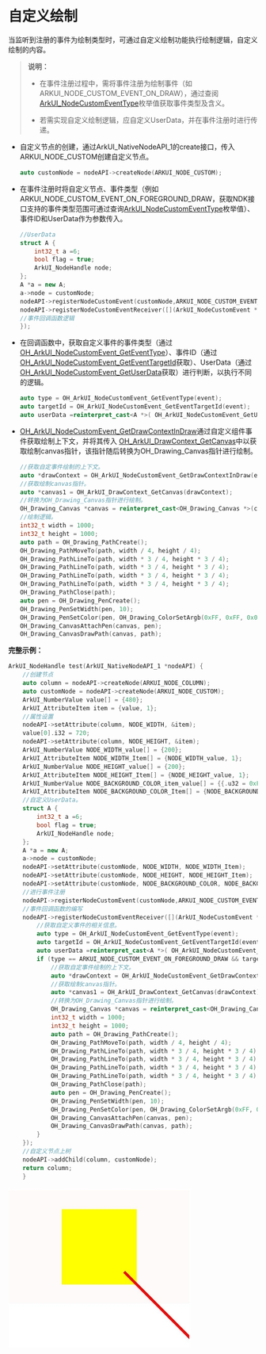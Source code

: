 # 自定义绘制
当监听到注册的事件为绘制类型时，可通过自定义绘制功能执行绘制逻辑，自定义绘制的内容。
> **说明：**
> - 在事件注册过程中，需将事件注册为绘制事件（如ARKUI_NODE_CUSTOM_EVENT_ON_DRAW），通过查阅[ArkUI_NodeCustomEventType](../reference/apis-arkui/_ark_u_i___native_module.md#arkui_nodecustomeventtype)枚举值获取事件类型及含义。
> 
> - 若需实现自定义绘制逻辑，应自定义UserData，并在事件注册时进行传递。

- 自定义节点的创建，通过ArkUI_NativeNodeAPI_1的create接口，传入ARKUI_NODE_CUSTOM创建自定义节点。
    ```c++
    auto customNode = nodeAPI->createNode(ARKUI_NODE_CUSTOM);
    ```

- 在事件注册时将自定义节点、事件类型（例如ARKUI_NODE_CUSTOM_EVENT_ON_FOREGROUND_DRAW，获取NDK接口支持的事件类型范围可通过查询[ArkUI_NodeCustomEventType](../reference/apis-arkui/_ark_u_i___native_module.md#arkui_nodecustomeventtype)枚举值）、事件ID和UserData作为参数传入。
    ```c++
    //UserData
    struct A {
        int32_t a =6;
        bool flag = true;
        ArkUI_NodeHandle node;
    };
    A *a = new A;
    a->node = customNode;
    nodeAPI->registerNodeCustomEvent(customNode,ARKUI_NODE_CUSTOM_EVENT_ON_FOREGROUND_DRAW,1,a);
    nodeAPI->registerNodeCustomEventReceiver([](ArkUI_NodeCustomEvent *event) {
    //事件回调函数逻辑
    });
    ```

- 在回调函数中，获取自定义事件的事件类型（通过[OH_ArkUI_NodeCustomEvent_GetEventType](../reference/apis-arkui/_ark_u_i___native_module.md#oh_arkui_nodecustomevent_geteventtype)）、事件ID（通过[OH_ArkUI_NodeCustomEvent_GetEventTargetId](../reference/apis-arkui/_ark_u_i___native_module.md#oh_arkui_nodecustomevent_geteventtargetid)获取）、UserData（通过[OH_ArkUI_NodeCustomEvent_GetUserData](../reference/apis-arkui/_ark_u_i___native_module.md#oh_arkui_nodecustomevent_getuserdata)获取）进行判断，以执行不同的逻辑。

    ```c++
    auto type = OH_ArkUI_NodeCustomEvent_GetEventType(event);
    auto targetId = OH_ArkUI_NodeCustomEvent_GetEventTargetId(event);
    auto userData =reinterpret_cast<A *>( OH_ArkUI_NodeCustomEvent_GetUserData(event));
    ```

- [OH_ArkUI_NodeCustomEvent_GetDrawContextInDraw](../reference/apis-arkui/_ark_u_i___native_module.md#oh_arkui_nodecustomevent_getdrawcontextindraw)通过自定义组件事件获取绘制上下文，并将其传入 [OH_ArkUI_DrawContext_GetCanvas](../reference/apis-arkui/_ark_u_i___native_module.md#oh_arkui_drawcontext_getcanvas)中以获取绘制canvas指针，该指针随后转换为OH_Drawing_Canvas指针进行绘制。
    ```c++
    //获取自定事件绘制的上下文。
    auto *drawContext = OH_ArkUI_NodeCustomEvent_GetDrawContextInDraw(event);
    //获取绘制canvas指针。
    auto *canvas1 = OH_ArkUI_DrawContext_GetCanvas(drawContext);
    //转换为OH_Drawing_Canvas指针进行绘制。
    OH_Drawing_Canvas *canvas = reinterpret_cast<OH_Drawing_Canvas *>(canvas1);
    //绘制逻辑。
    int32_t width = 1000;
    int32_t height = 1000;
    auto path = OH_Drawing_PathCreate();
    OH_Drawing_PathMoveTo(path, width / 4, height / 4);
    OH_Drawing_PathLineTo(path, width * 3 / 4, height * 3 / 4);
    OH_Drawing_PathLineTo(path, width * 3 / 4, height * 3 / 4);
    OH_Drawing_PathLineTo(path, width * 3 / 4, height * 3 / 4);
    OH_Drawing_PathLineTo(path, width * 3 / 4, height * 3 / 4);
    OH_Drawing_PathClose(path);
    auto pen = OH_Drawing_PenCreate();
    OH_Drawing_PenSetWidth(pen, 10);
    OH_Drawing_PenSetColor(pen, OH_Drawing_ColorSetArgb(0xFF, 0xFF, 0x00, 0x00));
    OH_Drawing_CanvasAttachPen(canvas, pen);
    OH_Drawing_CanvasDrawPath(canvas, path);
    ```
**完整示例：** 
   
```c++
ArkUI_NodeHandle test(ArkUI_NativeNodeAPI_1 *nodeAPI) {
    //创建节点
    auto column = nodeAPI->createNode(ARKUI_NODE_COLUMN);
    auto customNode = nodeAPI->createNode(ARKUI_NODE_CUSTOM);
    ArkUI_NumberValue value[] = {480};
    ArkUI_AttributeItem item = {value, 1};
    //属性设置
    nodeAPI->setAttribute(column, NODE_WIDTH, &item);
    value[0].i32 = 720;
    nodeAPI->setAttribute(column, NODE_HEIGHT, &item);
    ArkUI_NumberValue NODE_WIDTH_value[] = {200};
    ArkUI_AttributeItem NODE_WIDTH_Item[] = {NODE_WIDTH_value, 1};
    ArkUI_NumberValue NODE_HEIGHT_value[] = {200};
    ArkUI_AttributeItem NODE_HEIGHT_Item[] = {NODE_HEIGHT_value, 1};
    ArkUI_NumberValue NODE_BACKGROUND_COLOR_item_value[] = {{.u32 = 0xFFFFFF00}};
    ArkUI_AttributeItem NODE_BACKGROUND_COLOR_Item[] = {NODE_BACKGROUND_COLOR_item_value, 1};
    //自定义UserData。
    struct A {
        int32_t a =6;
        bool flag = true;
        ArkUI_NodeHandle node;
    };
    A *a = new A;
    a->node = customNode;
    nodeAPI->setAttribute(customNode, NODE_WIDTH, NODE_WIDTH_Item);
    nodeAPI->setAttribute(customNode, NODE_HEIGHT, NODE_HEIGHT_Item);
    nodeAPI->setAttribute(customNode, NODE_BACKGROUND_COLOR, NODE_BACKGROUND_COLOR_Item);
    //进行事件注册
    nodeAPI->registerNodeCustomEvent(customNode,ARKUI_NODE_CUSTOM_EVENT_ON_FOREGROUND_DRAW,1,a);
    //事件回调函数的编写
    nodeAPI->registerNodeCustomEventReceiver([](ArkUI_NodeCustomEvent *event) {
        //获取自定义事件的相关信息。
        auto type = OH_ArkUI_NodeCustomEvent_GetEventType(event);
        auto targetId = OH_ArkUI_NodeCustomEvent_GetEventTargetId(event);
        auto userData =reinterpret_cast<A *>( OH_ArkUI_NodeCustomEvent_GetUserData(event));
        if (type == ARKUI_NODE_CUSTOM_EVENT_ON_FOREGROUND_DRAW && targetId == 1 && userData->flag) {
            //获取自定事件绘制的上下文。
            auto *drawContext = OH_ArkUI_NodeCustomEvent_GetDrawContextInDraw(event);
            //获取绘制canvas指针。
            auto *canvas1 = OH_ArkUI_DrawContext_GetCanvas(drawContext);
            //转换为OH_Drawing_Canvas指针进行绘制。
            OH_Drawing_Canvas *canvas = reinterpret_cast<OH_Drawing_Canvas *>(canvas1);
            int32_t width = 1000;
            int32_t height = 1000;
            auto path = OH_Drawing_PathCreate();
            OH_Drawing_PathMoveTo(path, width / 4, height / 4);
            OH_Drawing_PathLineTo(path, width * 3 / 4, height * 3 / 4);
            OH_Drawing_PathLineTo(path, width * 3 / 4, height * 3 / 4);
            OH_Drawing_PathLineTo(path, width * 3 / 4, height * 3 / 4);
            OH_Drawing_PathLineTo(path, width * 3 / 4, height * 3 / 4);
            OH_Drawing_PathClose(path);
            auto pen = OH_Drawing_PenCreate();
            OH_Drawing_PenSetWidth(pen, 10);
            OH_Drawing_PenSetColor(pen, OH_Drawing_ColorSetArgb(0xFF, 0xFF, 0x00, 0x00));
            OH_Drawing_CanvasAttachPen(canvas, pen);
            OH_Drawing_CanvasDrawPath(canvas, path);
        }
    });
    //自定义节点上树
    nodeAPI->addChild(column, customNode);
    return column;
    }
```
![自定义绘制](figures/自定义绘制.jpg)